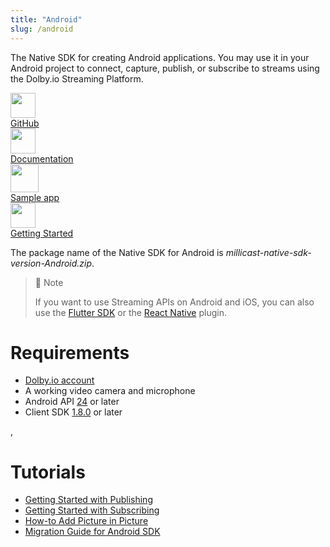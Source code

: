 ```yaml
---
title: "Android"
slug: /android
---
```

The Native SDK for creating Android applications. You may use it in your Android project to connect, capture, publish, or subscribe to streams using the Dolby.io Streaming Platform.

<div class="dolbyio-cards-container">
    <a class="dolbyio-card dolbyio-card-1" href="https://github.com/millicast/millicast-native-sdk/releases">
     <div class="dolbyio-card-image">
      <img width="40px" src="https://files.readme.io/3f65ad7-github_svg.svg"/>
    </div>
    <div class="dolbyio-card-header">GitHub</div>
    <div class="dolbyio-card-description">
    </div>
  </a>
  <a class="dolbyio-card dolbyio-card-2" href="https://millicast.github.io/doc/latest/android/index.html">
    <div class="dolbyio-card-image">
      <img width="40px" class="dolbyio-card-svg-icon" src="https://files.readme.io/049dc13-documentation_icon.svg"/>
    </div>
    <div class="dolbyio-card-header">Documentation</div>
    <div class="dolbyio-card-description">
    </div>
  </a>
    <a class="dolbyio-card dolbyio-card-3" href="https://github.com/millicast/millicast-android-sdk-sample-apps">
    <div class="dolbyio-card-image">
      <img width="45px" class="dolbyio-card-svg-icon" src="https://files.readme.io/0c11f2f-sampleapp_icon.svg"/>
    </div>
    <div class="dolbyio-card-header">Sample app</div>
    <div class="dolbyio-card-description">
    </div>
  </a>
  <a class="dolbyio-card dolbyio-card-4" href="/millicast/client-sdks/android-getting-started-with-publishing">
    <div class="dolbyio-card-image">
      <img width="40px" class="dolbyio-card-svg-icon" src="https://files.readme.io/dde6508-GettingStarted-default.svg"/>
    </div>
    <div class="dolbyio-card-header">Getting Started</div>
    <div class="dolbyio-card-description">
    </div>
  </a>
</div>



The package name of the Native SDK for Android is _millicast-native-sdk-version-Android.zip_.

> 📘 Note
> 
> If you want to use Streaming APIs on Android and iOS, you can also use the [Flutter SDK](/millicast/client-sdks/flutter.md) or the [React Native](/millicast/client-sdks/rn.md) plugin.

# Requirements

- [Dolby.io account](https://dashboard.dolby.io/signup)
- A working video camera and microphone
- Android API [24](https://developer.android.com/tools/releases/platforms#7.0) or later
- Client SDK [1.8.0](https://github.com/millicast/millicast-native-sdk/releases) or later

, 

# Tutorials

- [Getting Started with Publishing](/millicast/client-sdks/android/android-how-to-add-picture-in-picture.md)
- [Getting Started with Subscribing](/millicast/client-sdks/android/android-getting-started-with-subscribing.md)
- [How-to Add Picture in Picture](/millicast/client-sdks/android/android-how-to-add-picture-in-picture.md)
- [Migration Guide for Android SDK](/millicast/client-sdks/android/android-sdk-migration-guide.md)
